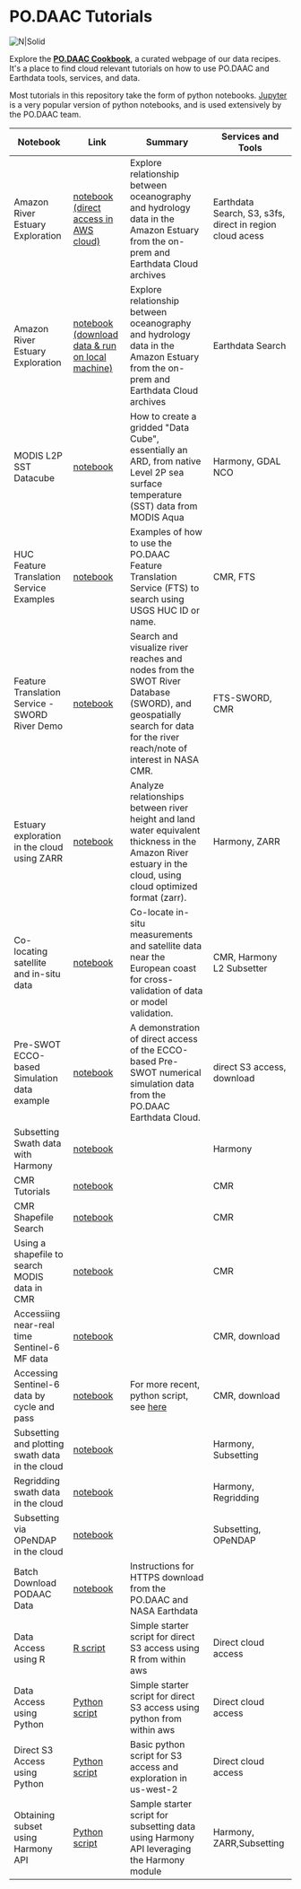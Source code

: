 # PO.DAAC Tutorials

![N|Solid](https://podaac.jpl.nasa.gov/sites/default/files/image/custom_thumbs/podaac_logo.png)

Explore the [**PO.DAAC Cookbook**](https://podaac.github.io/tutorials/), a curated webpage of our data recipes. It's a place to find cloud relevant tutorials on how to use PO.DAAC and Earthdata tools, services, and data.

Most tutorials in this repository take the form of python notebooks. [Jupyter](https://jupyter.org/) is a very popular version of python notebooks, and is used extensively by the PO.DAAC team.

| Notebook| Link | Summary | Services and Tools |
|----|-----| ----| ----|
|Amazon River Estuary Exploration|[notebook (direct access in AWS cloud)](https://github.com/podaac/tutorials/blob/master/notebooks/meetings_workshops/workshop_osm_2022/CloudAWS_AmazonRiver_Estuary_Exploration.ipynb)|Explore relationship between oceanography and hydrology data in the Amazon Estuary from the on-prem and Earthdata Cloud archives|Earthdata Search, S3, s3fs, direct in region cloud acess|
|Amazon River Estuary Exploration|[notebook (download data & run on local machine)](https://github.com/podaac/tutorials/blob/master/notebooks/meetings_workshops/workshop_osm_2022/Cloud_DirectDownload_AmazonRiver_Estuary_Exploration.ipynb)|Explore relationship between oceanography and hydrology data in the Amazon Estuary from the on-prem and Earthdata Cloud archives|Earthdata Search|
|MODIS L2P SST Datacube|[notebook](./notebooks/MODIS_L2P_SST_DataCube.ipynb)|How to create a gridded "Data Cube", essentially an ARD, from native Level 2P sea surface temperature (SST) data from MODIS Aqua|Harmony, GDAL NCO|
|HUC Feature Translation Service Examples|[notebook](https://github.com/podaac/tutorials/blob/master/notebooks/HUC%20Feature%20Translation%20Service%20Examples-updated-20210804.ipynb)|Examples of how to use the PO.DAAC Feature Translation Service (FTS) to search using USGS HUC ID or name.|CMR, FTS|
|Feature Translation Service - SWORD River Demo|[notebook](https://github.com/podaac/tutorials/blob/master/notebooks/SWORD_River_Demo.ipynb)|Search and visualize river reaches and nodes from the SWOT River Database (SWORD), and geospatially search for data for the river reach/note of interest in NASA CMR.|FTS-SWORD, CMR|
|Estuary exploration in the cloud using ZARR|[notebook](./notebooks/SWOT-EA-2021/Estuary_explore_inCloud_zarr.ipynb)|Analyze relationships between river height and land water equivalent thickness in the Amazon River estuary in the cloud, using cloud optimized format (zarr).|Harmony, ZARR|
|Co-locating satellite and in-situ data|[notebook](./notebooks/SWOT-EA-2021/Colocate_satellite_insitu_ocean.ipynb)|Co-locate in-situ measurements and satellite data near the European coast for cross-validation of data or model validation.|CMR, Harmony L2 Subsetter|
|Pre-SWOT ECCO-based Simulation data example|[notebook](./notebooks/Pre-SWOT_Numerical_Simulation_Demo.ipynb)|A demonstration of direct access of the ECCO-based Pre-SWOT numerical simulation data from the PO.DAAC Earthdata Cloud.|direct S3 access, download|
|Subsetting Swath data with Harmony |[notebook](./notebooks/harmony%20subsetting/Harmony%20L2%20Subsetter.ipynb)||Harmony|
|CMR Tutorials|[notebook](./notebooks/podaac_cmr_tutorial.ipynb)||CMR|
|CMR Shapefile Search|[notebook](./notebooks/Podaac_CMR_Shapefile_Search.ipynb)||CMR|
|Using a shapefile to search MODIS data in CMR|[notebook](./notebooks/PODAAC_CMR_Shapefile_Search_MODIS_UAT.ipynb)||CMR|
|Accessiing near-real time Sentinel-6 MF data|[notebook](./notebooks/sentinel-6/Access_Sentinel6_NRT.ipynb)||CMR, download|
|Accessing Sentinel-6 data by cycle and pass|[notebook](./notebooks/sentinel-6/Access_Sentinel6_By_CyclePass.ipynb)| For more recent, python script, see [here](https://github.com/podaac/sentinel6)|CMR, download|
|Subsetting and plotting swath data in the cloud|[notebook](./notebooks/Cloud%20L2SS%20subset%20and%20plot%20-%20JH.ipynb)||Harmony, Subsetting|
|Regridding swath data in the cloud|[notebook](./notebooks/l2-regridding/reprojection%20notebook.ipynb)||Harmony, Regridding|
|Subsetting via OPeNDAP in the cloud|[notebook](./notebooks/opendap/MUR-OPeNDAP.ipynb)||Subsetting, OPeNDAP|
|Batch Download PODAAC Data|[notebook](./notebooks/batch_download_podaac_data.md)|Instructions for HTTPS download from the PO.DAAC and NASA Earthdata||
| Data Access using R| [R script](./notebooks/cloudwebinar/data_access_R.R) | Simple starter script for direct S3 access using R from within aws| Direct cloud access|
| Data Access using Python| [Python script](./notebooks/cloudwebinar/cloud_direct_access_s3.py) | Simple starter script for direct S3 access using python from within aws| Direct cloud access|
| Direct S3 Access using Python| [Python script](./notebooks/s3/S3-Access.py) | Basic python script for S3 access and exploration in us-west-2| Direct cloud access|
| Obtaining subset using Harmony API| [Python script](./notebooks/cloudwebinar/harmony_subset.py) | Sample starter script for subsetting data using Harmony API leveraging the Harmony module| Harmony, ZARR,Subsetting|
